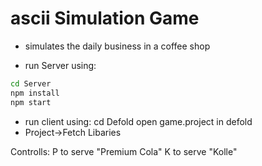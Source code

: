 # ascii Simulation Game

- simulates the daily business in a coffee shop


- run Server using:

```sh
cd Server
npm install
npm start
``` 

- run client using:
cd Defold
open game.project in defold
- Project->Fetch Libaries

Controlls:
P to serve "Premium Cola"
K to serve "Kolle"
